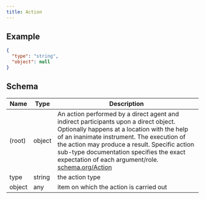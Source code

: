 ```yaml
---
title: Action
---
```

## Example



```json
{
  "type": "string",
  "object": null
}
```

## Schema

| Name | Type | Description |
|---|---|---|
| (root) | object | An action performed by a direct agent and indirect participants upon a direct object. Optionally happens at a location with the help of an inanimate instrument. The execution of the action may produce a result. Specific action sub-type documentation specifies the exact expectation of each argument/role. [schema.org/Action](https://schema.org/Action) |
| type | string | the action type |
| object | any | item on which the action is carried out |


